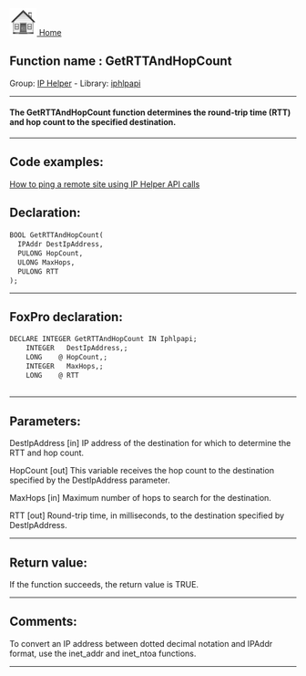 [<img src="../../images/home.png"> Home ](https://github.com/VFPX/Win32API)  

## Function name : GetRTTAndHopCount
Group: [IP Helper](../../functions_group.md#IP_Helper)  -  Library: [iphlpapi](../../Libraries.md#iphlpapi)  
***  


#### The GetRTTAndHopCount function determines the round-trip time (RTT) and hop count to the specified destination.
***  


## Code examples:
[How to ping a remote site using IP Helper API calls](../../samples/sample_382.md)  

## Declaration:
```foxpro  
BOOL GetRTTAndHopCount(
  IPAddr DestIpAddress,
  PULONG HopCount,
  ULONG MaxHops,
  PULONG RTT
);  
```  
***  


## FoxPro declaration:
```foxpro  
DECLARE INTEGER GetRTTAndHopCount IN Iphlpapi;
	INTEGER   DestIpAddress,;
	LONG    @ HopCount,;
	INTEGER   MaxHops,;
	LONG    @ RTT
  
```  
***  


## Parameters:
DestIpAddress 
[in] IP address of the destination for which to determine the RTT and hop count. 

HopCount 
[out] This variable receives the hop count to the destination specified by the DestIpAddress parameter. 

MaxHops 
[in] Maximum number of hops to search for the destination. 

RTT 
[out] Round-trip time, in milliseconds, to the destination specified by DestIpAddress.   
***  


## Return value:
If the function succeeds, the return value is TRUE.  
***  


## Comments:
To convert an IP address between dotted decimal notation and IPAddr format, use the inet_addr and inet_ntoa functions.  
  
***  

